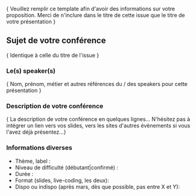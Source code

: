 { Veuillez remplir ce template afin d'avoir des informations sur votre proposition.
Merci de n'inclure dans le titre de cette issue que le titre de votre présentation }

## Sujet de votre conférence
{ Identique à celle du titre de l'issue }

### Le(s) speaker(s)
{ Nom, prénom, métier et autres références du / des speakers pour cette présentation }

### Description de votre conférence
{ La description de votre conférence en quelques lignes... 
N'hésitez pas à intégrer un lien vers vos slides, vers les sites d'autres évènements si vous l'avez déjà présentez...}

### Informations diverses
* Thème, label :
* Niveau de difficulté (débutant|confirmé) :
* Durée : 
* Format (slides, live-coding, les deux): 
* Dispo ou indispo (après mars, dès que possible, pas entre X et Y): 
